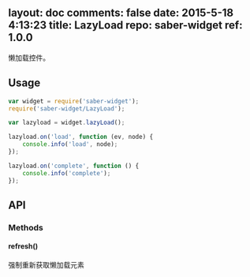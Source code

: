 layout: doc
comments: false
date: 2015-5-18 4:13:23
title: LazyLoad
repo: saber-widget
ref: 1.0.0
---

懒加载控件。

## Usage

``` javascript
var widget = require('saber-widget');
require('saber-widget/LazyLoad');

var lazyload = widget.lazyLoad();

lazyload.on('load', function (ev, node) {
    console.info('load', node);
});

lazyload.on('complete', function () {
    console.info('complete');
});
```

## API

### Methods

#### refresh()

强制重新获取懒加载元素